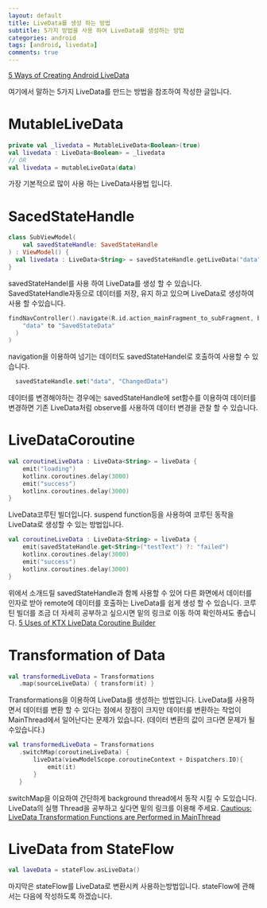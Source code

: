 ```yaml
---
layout: default
title: LiveData를 생성 하는 방법
subtitle: 5가지 방법을 사용 하여 LiveData를 생성하는 방법
categories: android
tags: [android, livedata]
comments: true 
---
```


[5 Ways of Creating Android LiveData](https://medium.com/mobile-app-development-publication/5-ways-of-creating-android-livedata-fa4f87e80849)

여기에서 말하는 5가지 LiveData를 만드는 방법을 참조하여 작성한 글입니다.

MutableLiveData
=====

```kt
private val _livedata = MutableLiveData<Boolean>(true)
val livedata : LiveData<Boolean> = _livedata
// OR
val livedata = mutableLiveData(data)
``` 

가장 기본적으로 많이 사용 하는 LiveData사용법 입니다.

SacedStateHandle
==========

```kt
class SubViewModel(
    val savedStateHandle: SavedStateHandle
) : ViewModel() {
  val livedata : LiveData<String> = savedStateHandle.getLiveData("data")
}
``` 
savedStateHandel를 사용 하여 LiveData를 생성 할 수 있습니다. SavedStateHandle자동으로 데이터를 저장, 유지 하고 있으며 LiveData로 생성하여 사용 할 수있습니다.

```kt
findNavController().navigate(R.id.action_mainFragment_to_subFragment, bundleOf(
    "data" to "SavedStateData"
  )
)
``` 
navigation을 이용하여 넘기는 데이터도 savedStateHandel로 호출하여 사용할 수 있습니다. 
```kt
  savedStateHandle.set("data", "ChangedData")
``` 
데이터를 변경해야하는 경우에는 savedStateHandle에 set함수를 이용하여 데이터를 변경하면 기존 LiveData처럼 observe를 사용하여 데이터 변경을 관찰 할 수 있습니다.

LiveDataCoroutine
==========

```kt
val coroutineLiveData : LiveData<String> = liveData {
    emit("loading")
    kotlinx.coroutines.delay(3000)
    emit("success")
    kotlinx.coroutines.delay(3000)
}
``` 
LiveData코루틴 빌더입니다. suspend function등을 사용하여 코루틴 동작을 LiveData로 생성할 수 있는 방법입니다.
```kt
val coroutineLiveData : LiveData<String> = liveData {
    emit(savedStateHandle.get<String>("testText") ?: "failed")
    kotlinx.coroutines.delay(3000)
    emit("success")
    kotlinx.coroutines.delay(3000)
}
``` 
위에서 소개드릴 savedStateHandle과 함께 사용할 수 있어 다른 화면에서 데이터를 인자로 받아 remote에 데이터를 호출하는 LiveData를 쉽게 생성 할 수 있습니다.
코루틴 빌더를 조금 더 자세히 공부하고 싶으시면 밑의 링크로 이동 하여 확인하셔도 좋습니다.
[5 Uses of KTX LiveData Coroutine Builder](https://medium.com/mobile-app-development-publication/5-uses-of-ktx-livedata-coroutine-builder-48b226bdd591)

Transformation of Data
============
 ```kt
val transformedLiveData = Transformations
    .map(sourceLiveData) { transform(it) }
``` 
Transformations을 이용하여 LiveData를 생성하는 방법입니다. LiveData를 사용하면서 데이터를 변환 할 수 있다는 점에서 장점이 크지만 데이터를 변환하는 작업이 MainThread에서 일어난다는 문제가 있습니다.
(데이터 변환의 값이 크다면 문제가 될 수있습니다.)

 ```kt
val transformedLiveData = Transformations
    .switchMap(coroutineLiveData) {
        liveData(viewModelScope.coroutineContext + Dispatchers.IO){
            emit(it)
        }
    }
``` 
switchMap을 이요하여 간단하게 background thread에서 동작 시킬 수 도있습니다.
LiveData의 실행 Thread을 공부하고 싶다면 밑의 링크를 이용해 주세요.
[Cautious: LiveData Transformation Functions are Performed in MainThread](https://medium.com/mobile-app-development-publication/cautious-livedata-transformation-functions-are-performed-in-mainthread-e58895bcf924)

LiveData from StateFlow
==========
```kt
val laveData = stateFlow.asLiveData()
``` 
마지막은 stateFlow를 LiveData로 변환시켜 사용하는방법입니다.
stateFlow에 관해서는 다음에 작성하도록 하겠습니다.
